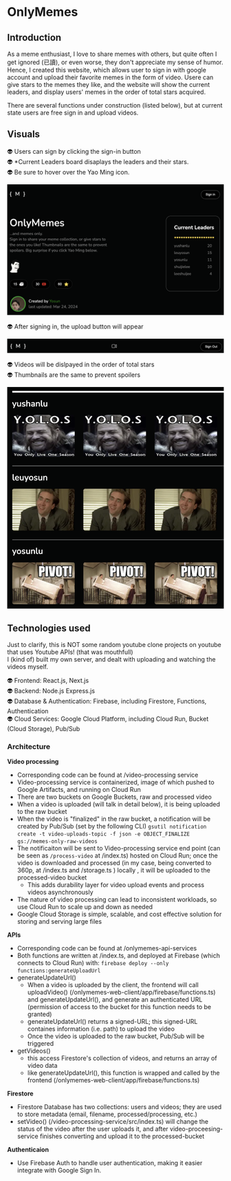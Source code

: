 # OnlyMemes
## Introduction

As a meme enthusiast, I love to share memes with others, but quite often I get ignored (已讀), or even worse, they don't appreciate my sense of humor. Hence, I created this website, which allows user to sign in with google account and upload their favorite memes in the form of video. Usere can give stars to the memes they like, and the website will show the current leaders, and display users' memes in the order of total stars acquired.

There are several functions under construction (listed below), but at current state users are free sign in and upload videos.

## Visuals
👽 Users can sign by clicking the sign-in button  
👽 *Current Leaders board disaplays the leaders and their stars.  
👽 Be sure to hover over the Yao Ming icon.


![Home](screenshots/home.png)

👽 After signing in, the upload button will appear


![Sign-in](screenshots/sign_in.png)

👽 Videos will be dislpayed in the order of total stars  
👽 Thumbnails are the same to prevent spoilers


  ![List](screenshots/list.png)



## Technologies used
Just to clarify, this is NOT some random youtube clone projects on youtube that uses Youtube APIs! (that was mouthfull)    
I (kind of) built my own server, and dealt with uploading and watching the videos myself.  


👽 Frontend: React.js, Next.js  
👽 Backend: Node.js Express.js  
👽 Database & Authentication: Firebase, including Firestore, Functions, Authentication  
👽 Cloud Services: Google Cloud Platform, including Cloud Run, Bucket (Cloud Storage), Pub/Sub  

### Architecture
**Video processing**  
- Corresponding code can be found at /video-processing service
- Video-processing service is containerized, image of which pushed to Google Artifacts, and running on Cloud Run  
- There are two buckets on Google Buckets, raw and processed video
- When a video is uploaded (will talk in detail below), it is being uploaded to the raw bucket
- When the video is "finalized" in the raw bucket, a notification will be created by Pub/Sub (set by the following CLI)
`gsutil notification create -t video-uploads-topic -f json -e OBJECT_FINALIZE gs://memes-only-raw-videos`
- The notificaiton will be sent to Video-processing service end point (can be seen as `/process-video` at /index.ts) hosted on Cloud Run; once the video is downloaded and processed (in my case, being converted to 360p, at /index.ts and /storage.ts ) locally , it will be uploaded to the processed-video bucket
  - This adds durability layer for video upload events and process videos asynchronously 
- The nature of video processing can lead to inconsistent workloads, so use Cloud Run to scale up and down as needed
- Google Cloud Storage is simple, scalable, and cost effective solution for storing and serving large files

**APIs**
- Corresponding code can be found at /onlymemes-api-services
- Both functions are written at /index.ts, and deployed at Firebase (which connects to Cloud Run) with: `firebase deploy --only functions:generateUploadUrl`
- generateUpdateUrl()
  - When a video is uploaded by the client, the frontend will call uploadVideo() (/onlymemes-web-client/app/firebase/functions.ts) and generateUpdateUrl(), and generate an authenticated URL (permission of access to the bucket for this function needs to be granted)
  - generateUpdateUrl() returns a signed-URL; this signed-URL containes information (i.e. path) to upload the video
  - Once the video is uploaded to the raw bucket, Pub/Sub will be triggered
- getVideos()
  - this access Firestore's collection of videos, and returns an array of video data
  - like generateUpdateUrl(), this function is wrapped and called by the frontend (/onlymemes-web-client/app/firebase/functions.ts)

**Firestore**
- Firestore Database has two collections: users and videos; they are used to store metadata (email, filename, processed/processing, etc.)
- setVideo() (/video-processing-service/src/index.ts) will change the status of the video after the user uploads it, and after video-proceesing-service finishes converting and upload it to the processed-bucket


**Authenticaion**
- Use Firebase Auth to handle user authentication, making it easier integrate with Google Sign In.



